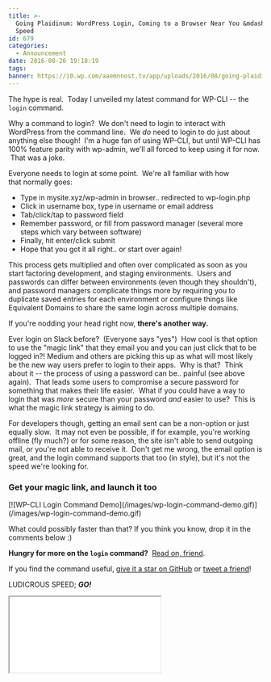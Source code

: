 ```yaml
---
title: >-
  Going Plaidinum: WordPress Login, Coming to a Browser Near You &mdash; at Ludicrous
  Speed
id: 679
categories:
  - Announcement
date: 2016-08-26 19:18:19
tags:
banner: https://i0.wp.com/aaemnnost.tv/app/uploads/2016/08/going-plaidinum.png
---
```


The hype is real.  Today I unveiled my latest command for WP-CLI -- the `login` command.

Why a command to login?  We don't need to login to interact with WordPress from the command line.  We _do_ need to login to do just about anything else though!  I'm a huge fan of using WP-CLI, but until WP-CLI has 100% feature parity with wp-admin, we'll all forced to keep using it for now.  That was a joke.

Everyone needs to login at some point.  We're all familiar with how that normally goes:

*   Type in mysite.xyz/wp-admin in browser.. redirected to wp-login.php
*   Click in username box, type in username or email address
*   Tab/click/tap to password field
*   Remember password, or fill from password manager
(several more steps which vary between software)
*   Finally, hit enter/click submit
*   Hope that you got it all right.. or start over again!

This process gets multiplied and often over complicated as soon as you start factoring development, and staging environments.  Users and passwords can differ between environments (even though they shouldn't), and password managers complicate things more by requiring you to duplicate saved entries for each environment or configure things like Equivalent Domains to share the same login across multiple domains.

If you're nodding your head right now, **there's another way.**

Ever login on Slack before?  (Everyone says "yes")  How cool is that option to use the "magic link" that they email you and you can just click that to be logged in?! Medium and others are picking this up as what will most likely be the new way users prefer to login to their apps.  Why is that?  Think about it -- the process of using a password can be.. painful (see above again).  That leads some users to compromise a secure password for something that makes their life easier.  What if you could have a way to login that was _more_ secure than your password _and_ easier to use?  This is what the magic link strategy is aiming to do.

For developers though, getting an email sent can be a non-option or just equally slow.  It may not even be possible, if for example, you're working offline (fly much?) or for some reason, the site isn't able to send outgoing mail, or you're not able to receive it.  Don't get me wrong, the email option is great, and the login command supports that too (in style), but it's not the speed we're looking for.

### Get your magic link, and launch it too

<div class="wide">
[![WP-CLI Login Command Demo](/images/wp-login-command-demo.gif)](/images/wp-login-command-demo.gif)
</div>

What could possibly faster than that? If you think you know, drop it in the comments below :)

**Hungry for more on the `login` command?**  [Read on, friend](/wp-cli-commands/login/).

If you find the command useful, [give it a star on GitHub](https://github.com/aaemnnosttv/wp-cli-login-command/stargazers) or [tweet a friend](https://twitter.com/intent/tweet?text=The)!

LUDICROUS SPEED; _**GO!**_

<div class="nobr">
    <div class="embed-responsive embed-responsive-16by9">
      <iframe class="embed-responsive-item" src="//www.youtube.com/embed/mk7VWcuVOf0?rel=0" allowfullscreen></iframe>
    </div>
</div>
